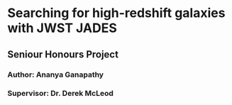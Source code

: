 # Searching for high-redshift galaxies with JWST JADES
## Seniour Honours Project
### Author: Ananya Ganapathy
### Supervisor: Dr. Derek McLeod
